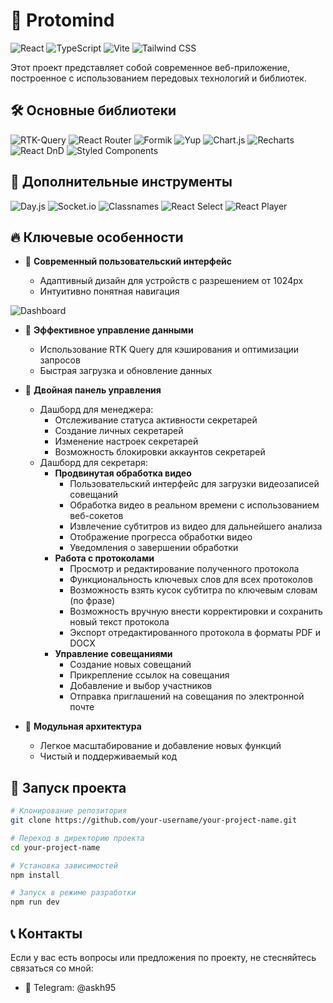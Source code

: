 # 🚀 Protomind

![React](https://img.shields.io/badge/React-20232A?style=for-the-badge&logo=react&logoColor=61DAFB)
![TypeScript](https://img.shields.io/badge/TypeScript-007ACC?style=for-the-badge&logo=typescript&logoColor=white)
![Vite](https://img.shields.io/badge/Vite-646CFF?style=for-the-badge&logo=vite&logoColor=white)
![Tailwind CSS](https://img.shields.io/badge/Tailwind_CSS-38B2AC?style=for-the-badge&logo=tailwind-css&logoColor=white)

Этот проект представляет собой современное веб-приложение, построенное с использованием передовых технологий и библиотек.

## 🛠️ Основные библиотеки

![RTK-Query](https://img.shields.io/badge/RTK_Query-593D88?style=for-the-badge&logo=react&logoColor=white)
![React Router](https://img.shields.io/badge/React_Router-CA4245?style=for-the-badge&logo=react-router&logoColor=white)
![Formik](https://img.shields.io/badge/Formik-0CAFFF?style=for-the-badge&logo=formik&logoColor=white)
![Yup](https://img.shields.io/badge/Yup-32CD32?style=for-the-badge&logo=yup&logoColor=white)
![Chart.js](https://img.shields.io/badge/Chart.js-FF6384?style=for-the-badge&logo=chart.js&logoColor=white)
![Recharts](https://img.shields.io/badge/Recharts-22B5BF?style=for-the-badge&logo=recharts&logoColor=white)
![React DnD](https://img.shields.io/badge/React_DnD-1C78C0?style=for-the-badge&logo=react&logoColor=white)
![Styled Components](https://img.shields.io/badge/Styled_Components-DB7093?style=for-the-badge&logo=styled-components&logoColor=white)

## 🧰 Дополнительные инструменты

![Day.js](https://img.shields.io/badge/Day.js-FF5F4C?style=for-the-badge&logo=day.js&logoColor=white)
![Socket.io](https://img.shields.io/badge/Socket.io-010101?style=for-the-badge&logo=socket.io&logoColor=white)
![Classnames](https://img.shields.io/badge/Classnames-61DAFB?style=for-the-badge&logo=react&logoColor=black)
![React Select](https://img.shields.io/badge/React_Select-FF6B6B?style=for-the-badge&logo=react&logoColor=white)
![React Player](https://img.shields.io/badge/React_Player-F50057?style=for-the-badge&logo=react&logoColor=white)

## 🔥 Ключевые особенности

- 🎨 **Современный пользовательский интерфейс**

  - Адаптивный дизайн для устройств с разрешением от 1024px
  - Интуитивно понятная навигация

![Dashboard](https://i.imgur.com/f2tZTCB.png)

- 🔄 **Эффективное управление данными**

  - Использование RTK Query для кэширования и оптимизации запросов
  - Быстрая загрузка и обновление данных

- 👥 **Двойная панель управления**

  - Дашборд для менеджера:
    - Отслеживание статуса активности секретарей
    - Создание личных секретарей
    - Изменение настроек секретарей
    - Возможность блокировки аккаунтов секретарей
  - Дашборд для секретаря:
    - **Продвинутая обработка видео**
      - Пользовательский интерфейс для загрузки видеозаписей совещаний
      - Обработка видео в реальном времени с использованием веб-сокетов
      - Извлечение субтитров из видео для дальнейшего анализа
      - Отображение прогресса обработки видео
      - Уведомления о завершении обработки
    - **Работа с протоколами**
      - Просмотр и редактирование полученного протокола
      - Функциональность ключевых слов для всех протоколов
      - Возможность взять кусок субтитра по ключевым словам (по фразе)
      - Возможность вручную внести корректировки и сохранить новый текст протокола
      - Экспорт отредактированного протокола в форматы PDF и DOCX
    - **Управление совещаниями**
      - Создание новых совещаний
      - Прикрепление ссылок на совещания
      - Добавление и выбор участников
      - Отправка приглашений на совещания по электронной почте

- 🧩 **Модульная архитектура**
  - Легкое масштабирование и добавление новых функций
  - Чистый и поддерживаемый код

## 🚀 Запуск проекта

```bash
# Клонирование репозитория
git clone https://github.com/your-username/your-project-name.git

# Переход в директорию проекта
cd your-project-name

# Установка зависимостей
npm install

# Запуск в режиме разработки
npm run dev

```

## 📞 Контакты

Если у вас есть вопросы или предложения по проекту, не стесняйтесь связаться со мной:

- 📧 Telegram: @askh95
